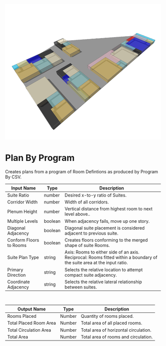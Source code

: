 <img src="preview.png" width="512">

# Plan By Program

Creates plans from a program of Room Defintions as produced by Program By CSV.

|Input Name|Type|Description|
|---|---|---|
|Suite Ratio|number|Desired x-to-y ratio of Suites.|
|Corridor Width|number|Width of all corridors.|
|Plenum Height|number|Vertical distance from highest room to next level above..|
|Multiple Levels|boolean|When adjacency fails, move up one story.|
|Diagonal Adjacency|boolean|Diagonal suite placement is considered adjacent to previous suite.|
|Conform Floors to Rooms|boolean|Creates floors conforming to the merged shape of suite Rooms.|
|Suite Plan Type|string|Axis: Rooms to either side of an axis. Reciprocal: Rooms fitted within a boundary of the suite area at the input ratio.|
|Primary Direction|string|Selects the relative location to attempt compact suite adjacency.|
|Coordinate Adjacency|string|Selects the relative lateral relationship between suites.|


<br>

|Output Name|Type|Description|
|---|---|---|
|Rooms Placed|Number|Quantity of rooms placed.|
|Total Placed Room Area|Number|Total area of all placed rooms.|
|Total Circulation Area|Number|Total area of horizontal circulation.|
|Total Area|Number|Total area of rooms and circulation.|

